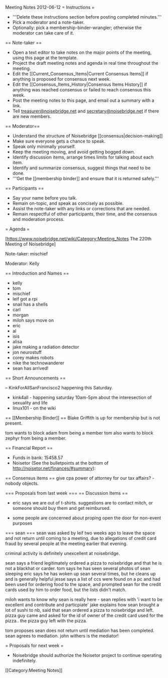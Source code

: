 Meeting Notes 2012-06-12 
 = Instructions =
* '''Delete these instructions section before posting completed minutes.'''
* Pick a moderator and a note-taker.
* Optionally: pick a membership-binder-wrangler; otherwise the moderator can take care of it.

== Note-taker ==
* Open a text editor to take notes on the major points of the meeting, using this page at the template.
* Project the draft meeting notes and agenda in real time throughout the meeting.
* Edit the [[Current_Consensus_Items|Current Consensus Items]] if anything is proposed for consensus next week.
* Edit the [[Consensus_Items_History|Consensus Items History]] if anything was reached consensus or failed to reach consensus this week.
* Post the meeting notes to this page, and email out a summary with a link.
* Tell treasurer@noisebridge.net and secretary@noisebridge.net if there are new members.

== Moderator==
* Understand the structure of Noisebridge [[consensus|decision-making]]
* Make sure everyone gets a chance to speak.
* Speak only minimally yourself.
* Keep the meeting moving, and avoid getting bogged down.
* Identify discussion items, arrange times limits for talking about each item.
* Identify and summarize consensus, suggest things that need to be done.
* '''Get the [[membership binder]] and ensure that it is returned safely.'''

== Participants ==
* Say your name before you talk.
* Remain on-topic, and speak as concisely as possible.
* Assist the note-taker with any links or corrections that are needed.
* Remain respectful of other participants, their time, and the consensus and moderation process.

= Agenda =

[https://www.noisebridge.net/wiki/Category:Meeting_Notes The 220th Meeting of Noisebridge]

Note-taker: mischief

Moderator: Kelly

== Introduction and Names ==

* kelly
* tom
* mischief
* leif got a rpi
* snail has a shells
* carl
* morgan
* miloh says move on
* eric
* al
* isis
* alisa
* jake making a radiation detector
* jon neurostuff
* corey makes robots
* nike the technowanderer
* sean has arrived!

== Short Announcements ==

– KinkForAllSanFrancisco2 happening this Saturday.
* kink4all - happening saturday 10am-5pm about the interesection of sexuality and life
* linux101 - on the wiki

== [[Membership Binder]] ==
Blake Griffith is up for membership but is not present.

tom wants to block adam from being a member
tom also wants to block zephyr from being a member.

== Financial Report ==
* Funds in bank: 15458.57
* Noisetor (See the bulletpoints at the bottom of http://noisetor.net/finances/#summary):

== Consensus items ==
give cpa power of attorney for our tax affairs? - nobody objects.

=== Proposals from last week ===
== Discussion Items ==

* eric says we are out of t-shirts. suggestions are to contact mitch, or someone should buy them and get reimbursed.

* some people are concerned about proping open the door for non-event purposes

=== sean ===
sean was asked by leif two weeks ago to leave the space and not return until coming to a meeting, due to allegations of credit card fraud by several people at the meeting earlier that evening.

criminal activity is definitely unexcellent at noisebridge.

sean says a friend legitimately ordered a pizza to noisebridge and that he is not a blackhat or carder.
tom says he has seen several photos of sean sleeping
eric says he has woken up sean several times, but he cleans up and is generally helpful
jesse says a list of ccs were found on a pc and had been used for ordering food to the space, and prompted sean for the credit cards used by him to order food, but the lists didn't match. 
 
miloh wants to know why sean is really here - sean replies with 'i want to be excellent and contribute and particpiate'
jake explains how sean brought a lot of sushi to nb, said that sean ordered a pizza to noisebridge and left. pizza guy came and asked for the id of owner of the credit card used for the pizza.. the pizza guy left with the pizza.

tom proposes sean does not return until mediation has been completed.
sean agrees to mediation. john withers is the mediator!

= Proposals for next week =

* Noisebridge should authorize the Noisetor project to continue operating indefinitely.

[[Category:Meeting Notes]]